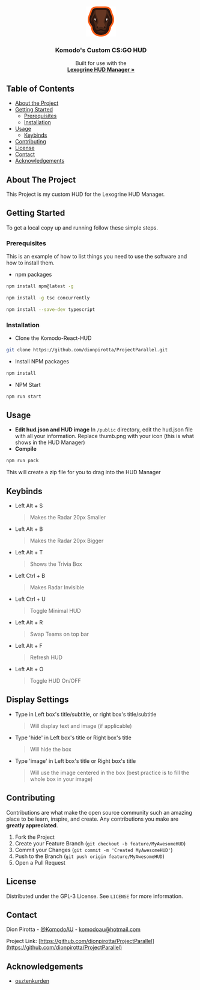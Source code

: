 <!-- PROJECT LOGO -->
<br />
<p align="center">
  <a href="https://github.com/dionpirotta/ProjectParallel">
    <img src="readme/logo.png" alt="Logo" width="80" height="80">
  </a>

  <h3 align="center">Komodo's Custom CS:GO HUD</h3>

  <p align="center">
    Built for use with the
    <br />
    <a href="https://github.com/lexogrine/hud-manager"><strong>Lexogrine HUD Manager »</strong></a>
    <br />
  </p>
</p>

<!-- TABLE OF CONTENTS -->

## Table of Contents

- [About the Project](#about-the-project)
- [Getting Started](#getting-started)
  - [Prerequisites](#prerequisites)
  - [Installation](#installation)
- [Usage](#usage)
  - [Keybinds](#keybinds)
- [Contributing](#contributing)
- [License](#license)
- [Contact](#contact)
- [Acknowledgements](#acknowledgements)

<!-- ABOUT THE PROJECT -->

## About The Project

This Project is my custom HUD for the Lexogrine HUD Manager.

<!-- GETTING STARTED -->

## Getting Started

To get a local copy up and running follow these simple steps.

### Prerequisites

This is an example of how to list things you need to use the software and how to install them.

- npm packages

```sh
npm install npm@latest -g
```

```sh
npm install -g tsc concurrently
```

```sh
npm install --save-dev typescript
```

### Installation

- Clone the Komodo-React-HUD

```sh
git clone https://github.com/dionpirotta/ProjectParallel.git
```

- Install NPM packages

```sh
npm install
```

- NPM Start

```sh
npm run start
```

<!-- USAGE -->

## Usage

- **Edit hud.json and HUD image**
  In `/public` directory, edit the hud.json file with all your information. Replace thumb.png with your icon (this is what shows in the HUD Manager)
- **Compile**

```sh
npm run pack
```

This will create a zip file for you to drag into the HUD Manager

<!-- KEYBINDS -->

## Keybinds

- Left Alt + S
  > Makes the Radar 20px Smaller

- Left Alt + B
  > Makes the Radar 20px Bigger

- Left Alt + T
  > Shows the Trivia Box

- Left Ctrl + B
  > Makes Radar Invisible

- Left Ctrl + U
  > Toggle Minimal HUD

- Left Alt + R
  > Swap Teams on top bar

- Left Alt + F
  > Refresh HUD

- Left Alt + O
  > Toggle HUD On/OFF

## Display Settings

- Type in Left box's title/subtitle, or right box's title/subtitle

  > Will display text and image (if applicable)

- Type 'hide' in Left box's title or Right box's title
  > Will hide the box
- Type 'image' in Left box's title or Right box's title
  > Will use the image centered in the box (best practice is to fill the whole box in your image)

<!-- CONTRIBUTING -->

## Contributing

Contributions are what make the open source community such an amazing place to be learn, inspire, and create. Any contributions you make are **greatly appreciated**.

1. Fork the Project
2. Create your Feature Branch (`git checkout -b feature/MyAwesomeHUD`)
3. Commit your Changes (`git commit -m 'Created MyAwesomeHUD'`)
4. Push to the Branch (`git push origin feature/MyAwesomeHUD`)
5. Open a Pull Request

<!-- LICENSE -->

## License

Distributed under the GPL-3 License. See `LICENSE` for more information.

<!-- CONTACT -->

## Contact

Dion Pirotta - [@KomodoAU](https://twitter.com/KomodoAU) - komodoau@hotmail.com

Project Link: [https://github.com/dionpirotta/ProjectParallel](https://github.com/dionpirotta/ProjectParallel)

<!-- ACKNOWLEDGEMENTS -->

## Acknowledgements

- [osztenkurden](https://github.com/osztenkurden)

<!-- MARKDOWN LINKS & IMAGES -->
